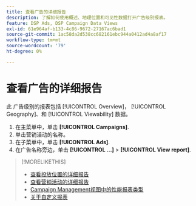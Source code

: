 ```yaml
---
title: 查看广告的详细报告
description: 了解如何使用概述、地理位置和可见性数据打开广告级别报表。
feature: DSP Ads, DSP Campaign Data Views
exl-id: 61e964af-b133-4c86-9672-27167ac6bad1
source-git-commit: 1ac58da2d538cc682161ebc944a0412ad4a8af17
workflow-type: tm+mt
source-wordcount: '79'
ht-degree: 0%

---
```


# 查看广告的详细报告

此 <!--legacy --> 广告级别的报表包括 [!UICONTROL Overview]， [!UICONTROL Geography]、和 [!UICONTROL Viewability] 数据。

1. 在主菜单中，单击 **[!UICONTROL Campaigns]**.
1. 单击营销活动的名称。
1. 在子菜单中，单击 **[!UICONTROL Ads]**.
1. 在广告名称旁边，单击  **[!UICONTROL ...]** > **[!UICONTROL View report]**.

>[!MORELIKETHIS]
>
>* [查看投放位置的详细报告](/help/dsp/campaign-management/placements/placement-view-report.md)
>* [查看营销活动的详细报告](/help/dsp/campaign-management/campaigns/campaign-view-report.md)
>* [Campaign Management视图中的性能报表类型](/help/dsp/campaign-management/reports/campaign-reports-about.md)
>* [关于自定义报表](/help/dsp/reports/report-about.md)
